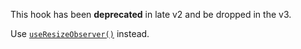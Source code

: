 This hook has been **deprecated** in late v2 and be dropped in the v3.

Use [`useResizeObserver()`](/react-hook/use-resize-observer) instead.
